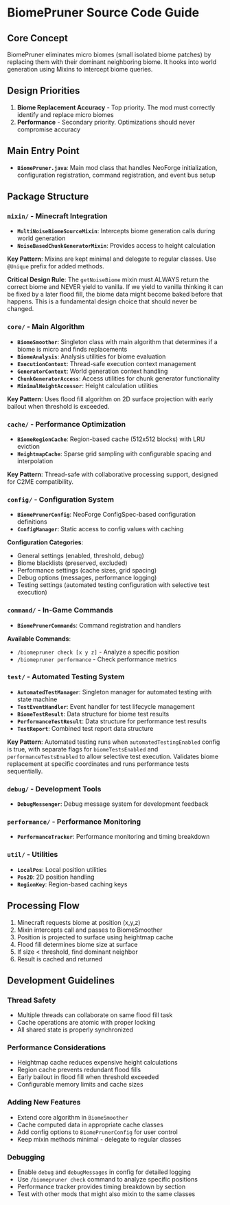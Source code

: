 # BiomePruner Source Code Guide

## Core Concept

BiomePruner eliminates micro biomes (small isolated biome patches) by replacing them with their dominant neighboring biome. It hooks into world generation using Mixins to intercept biome queries.

## Design Priorities

1. **Biome Replacement Accuracy** - Top priority. The mod must correctly identify and replace micro biomes
2. **Performance** - Secondary priority. Optimizations should never compromise accuracy

## Main Entry Point

- **`BiomePruner.java`**: Main mod class that handles NeoForge initialization, configuration registration, command registration, and event bus setup

## Package Structure

### `mixin/` - Minecraft Integration
- **`MultiNoiseBiomeSourceMixin`**: Intercepts biome generation calls during world generation
- **`NoiseBasedChunkGeneratorMixin`**: Provides access to height calculation

**Key Pattern**: Mixins are kept minimal and delegate to regular classes. Use `@Unique` prefix for added methods.

**Critical Design Rule**: The `getNoiseBiome` mixin must ALWAYS return the correct biome and NEVER yield to vanilla. If we yield to vanilla thinking it can be fixed by a later flood fill, the biome data might become baked before that happens. This is a fundamental design choice that should never be changed.

### `core/` - Main Algorithm
- **`BiomeSmoother`**: Singleton class with main algorithm that determines if a biome is micro and finds replacements
- **`BiomeAnalysis`**: Analysis utilities for biome evaluation
- **`ExecutionContext`**: Thread-safe execution context management
- **`GeneratorContext`**: World generation context handling
- **`ChunkGeneratorAccess`**: Access utilities for chunk generator functionality
- **`MinimalHeightAccessor`**: Height calculation utilities

**Key Pattern**: Uses flood fill algorithm on 2D surface projection with early bailout when threshold is exceeded.

### `cache/` - Performance Optimization
- **`BiomeRegionCache`**: Region-based cache (512x512 blocks) with LRU eviction
- **`HeightmapCache`**: Sparse grid sampling with configurable spacing and interpolation

**Key Pattern**: Thread-safe with collaborative processing support, designed for C2ME compatibility.

### `config/` - Configuration System
- **`BiomePrunerConfig`**: NeoForge ConfigSpec-based configuration definitions
- **`ConfigManager`**: Static access to config values with caching

**Configuration Categories**:
- General settings (enabled, threshold, debug)
- Biome blacklists (preserved, excluded)
- Performance settings (cache sizes, grid spacing)
- Debug options (messages, performance logging)
- Testing settings (automated testing configuration with selective test execution)

### `command/` - In-Game Commands
- **`BiomePrunerCommands`**: Command registration and handlers

**Available Commands**:
- `/biomepruner check [x y z]` - Analyze a specific position
- `/biomepruner performance` - Check performance metrics

### `test/` - Automated Testing System
- **`AutomatedTestManager`**: Singleton manager for automated testing with state machine
- **`TestEventHandler`**: Event handler for test lifecycle management
- **`BiomeTestResult`**: Data structure for biome test results
- **`PerformanceTestResult`**: Data structure for performance test results
- **`TestReport`**: Combined test report data structure

**Key Pattern**: Automated testing runs when `automatedTestingEnabled` config is true, with separate flags for `biomeTestsEnabled` and `performanceTestsEnabled` to allow selective test execution. Validates biome replacement at specific coordinates and runs performance tests sequentially.

### `debug/` - Development Tools
- **`DebugMessenger`**: Debug message system for development feedback

### `performance/` - Performance Monitoring
- **`PerformanceTracker`**: Performance monitoring and timing breakdown

### `util/` - Utilities
- **`LocalPos`**: Local position utilities
- **`Pos2D`**: 2D position handling
- **`RegionKey`**: Region-based caching keys

## Processing Flow
1. Minecraft requests biome at position (x,y,z)
2. Mixin intercepts call and passes to BiomeSmoother
3. Position is projected to surface using heightmap cache
4. Flood fill determines biome size at surface
5. If size < threshold, find dominant neighbor
6. Result is cached and returned

## Development Guidelines

### Thread Safety
- Multiple threads can collaborate on same flood fill task
- Cache operations are atomic with proper locking
- All shared state is properly synchronized

### Performance Considerations
- Heightmap cache reduces expensive height calculations
- Region cache prevents redundant flood fills
- Early bailout in flood fill when threshold exceeded
- Configurable memory limits and cache sizes

### Adding New Features
- Extend core algorithm in `BiomeSmoother`
- Cache computed data in appropriate cache classes
- Add config options to `BiomePrunerConfig` for user control
- Keep mixin methods minimal - delegate to regular classes

### Debugging
- Enable `debug` and `debugMessages` in config for detailed logging
- Use `/biomepruner check` command to analyze specific positions
- Performance tracker provides timing breakdown by section
- Test with other mods that might also mixin to the same classes
